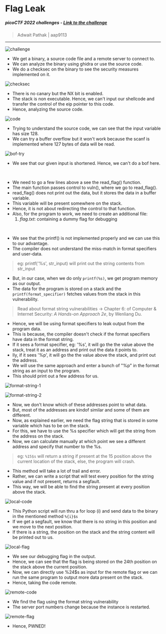 # Flag Leak

##### picoCTF 2022 challenges - [Link to the challenge](https://play.picoctf.org/practice?originalEvent=70&page=4)

> Adwait Pathak | aap9113

<hr>

![challenge](/Artifacts/0-chall.png)

- We get a binary, a source code file and a remote server to connect to.
- We can analyze the binary using ghidra or use the source code.
- We do a checksec on the binary to see the security measures implemented on it.

![checksec](/Artifacts/1-checksec.png)

- There is no canary but the NX bit is enabled.
- The stack is non executable. Hence, we can't input our shellcode and transfer the control of the eip pointer to this code.
- Hence, analyzing the source code.

![code](/Artifacts/1-code.png)

- Trying to understand the source code, we can see that the input variable has size 128.
- We can try a buffer overflow but it won't work because the scanf is implemented where 127 bytes of data will be read.

![bof-try](/Artifacts/2-boftry.png)

- We see that our given input is shortened. Hence, we can't do a bof here.
<br>

- We need to go a few lines above a see the read_flag() function.
- The main function passes control to vuln(), where we go to read_flag().
- read_flag() does not print out the data, but it stores the data in a buffer variable.
- This variable will be present somewhere on the stack.
- Hence, it is not about redirecting the control to that function.
- Also, for the program to work, we need to create an additional file:
    1. *flag.txt*: containing a dummy flag for debugging
<br>

- We see that the printf() is not implemented properly and we can use this to our advantage.
- The compiler does not understand the miss-match in format specifiers and user-data.
> eg: printf('%s', str_input) will print out the string contents from str_input
- But, in our case, when we do only `printf(%s)`, we get program memory as our output.
- The data for the program is stored on a stack and the `printf(format_specifier)` fetches values from the stack in this vulnerability.
> Read about format string vulnerabilities -> Chapter 6: of Computer & Internet Security: *A Hands-on Approach 2e*, by Wenliang Du.


- Hence, we will be using format specifiers to leak output from the program data.
- This is because, the compiler doesn't check if the format specifiers have data in the format string.
- If it sees a format specifier, eg: '%s', it will go the the value above the stack, treat it as an address and print out the data it points to.
- lly, if it sees '%p', it will go the the value above the stack, and print out the address.
- We will use the same approach and enter a bunch of "%p" in the format string as an input to the program.
- This should print out a few address for us.

![format-string-1](/Artifacts/2-formatstring.png)

![format-string-2](/Artifacts/2-formatstring-2.png)

- Now, we don't know which of these addresses point to what data.
- But, most of the addresses are kindof similar and some of them are different.
- Now, as explained earlier, we need the flag string that is stored in some variable which has to be on the stack.
- For this, we have to use the %s specifier which will get the string from the address on the stack.
- Now, we can calculate manually at which point we see a different address and specify that number to the %s.
> eg: `%15$s` will return a string if present at the 15 position above the current location of the stack, else, the program will crash.
- This method will take a lot of trail and error.
- Rather, we can write a script that will test every position for the string value and if not present, returns a segfault.
- This way, we will be able to find the string present at every position above the stack.

![local-code](/Artifacts/3-local-code.png)

- This Python script will run thru a for loop (i) and send data to the binary in the mentioned method `%{i}$s`
- If we get a segfault, we know that there is no string in this position and we move to the next position.
- If there is a string, the position on the stack and the string content will be printed out to us.

![local-flag](/Artifacts/3-local-flag.png)

- We see our debugging flag in the output.
- Hence, we can see that the flag is being stored on the 24th position on the stack above the current position.
- Now, we can directly use %24$s as input for the remote flag or we can run the same program to output more data present on the stack.
- Hence, taking the code remote.

![remote-code](/Artifacts/3-remote-code.png)

- We find the flag using the format string vulnerability
- The server port numbers change because the instance is restarted.

![remote-flag](/Artifacts/remote-flag.png)

- Hence, PWNED!
